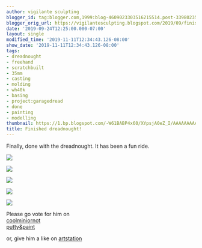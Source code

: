 ```yaml
---
author: vigilante sculpting
blogger_id: tag:blogger.com,1999:blog-4609023303516215514.post-3398023510313429351
blogger_orig_url: https://vigilantesculpting.blogspot.com/2019/09/finished-dreadnought.html
date: '2019-09-24T12:25:00.000-07:00'
layout: single
modified_time: '2019-11-11T12:34:43.126-08:00'
show_date: '2019-11-11T12:34:43.126-08:00'
tags:
- dreadnought
- freehand
- scratchbuilt
- 35mm
- casting
- molding
- wh40k
- basing
- project:garagedread
- done
- painting
- modelling
thumbnail: https://1.bp.blogspot.com/-W61BABP4x60/XYpsjA0eZ_I/AAAAAAAAAiw/RwxnSV6bKDcfWP-Wvs6zbR1fsnKyXAVeACLcBGAsYHQ/s320-c/img0.jpg
title: Finished dreadnought!
---
```

Finally, done with the dreadnought. It has been a fun ride.  
  

![](https://1.bp.blogspot.com/-W61BABP4x60/XYpsjA0eZ_I/AAAAAAAAAiw/RwxnSV6bKDcfWP-Wvs6zbR1fsnKyXAVeACLcBGAsYHQ/s1600/img0.jpg)



![](https://1.bp.blogspot.com/-f8nkH-5WZl4/XYpsoWHem6I/AAAAAAAAAi0/6Klmo9IhGHsaVI5xqs8CqBM2UnHxCGvsQCLcBGAsYHQ/s1600/img1.jpg)

  

![](https://1.bp.blogspot.com/-pum8g1dYqLI/XYpsoQE4p_I/AAAAAAAAAi8/g4PLmSDGSzo_GoFjjC7jySkNEhC-zJNvACLcBGAsYHQ/s1600/img3.jpg)

  

![](https://1.bp.blogspot.com/-rfWrMxSwSDQ/XYpsodRkbTI/AAAAAAAAAi4/Uwih9rAP3nAQNy5JdrVnv4r8N6AkHh9EQCLcBGAsYHQ/s1600/img4.jpg)

  

![](https://1.bp.blogspot.com/-twaX-qX-n8k/XYpso9ySpwI/AAAAAAAAAjA/gG_yGVZGK6Y-PcPXEpSGtkkPsoC1CZTNQCLcBGAsYHQ/s1600/img6.jpg)

  
Please go vote for him on  
[coolminiornot](http://www.coolminiornot.com/441621?browseid=8434453)  
[putty&paint](https://www.puttyandpaint.com/projects/22741)  
  
or, give him a like on
[artstation](https://www.artstation.com/artwork/1nrva3)  
  

